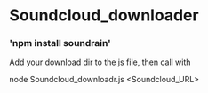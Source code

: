 Soundcloud_downloader
=====================

### 'npm install soundrain'
Add your download dir to the js file, then call with 

node Soundcloud_downloadr.js <Soundcloud_URL>

